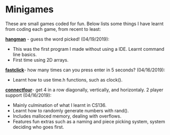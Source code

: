 # Minigames

These are small games coded for fun. Below lists some things I have learnt from coding
each game, from recent to least:


**[hangman](https://github.com/itsbillzhang/Minigames/blob/master/hangman.c)** - guess the word picked! (04/19/2019):
- This was the first program I made without using a IDE. Learnt command line basics.
- First time using 2D arrays.

**[fastclick](https://github.com/itsbillzhang/Minigames/blob/master/fastclick.c)**- how many times can you press enter in 5 seconds? (04/16/2019):
- Learnt how to use time.h functions, such as clock().

**[connectfour](https://github.com/itsbillzhang/Minigames/blob/master/connectfour.c)**- get 4 in a row diagonally, vertically, and horizontaly. 2 player support (04/16/2019):
- Mainly culmination of what I learnt in CS136. 
- Learnt how to randomly generate numbers with rand().
- Includes malloced memory, dealing with overflows.
- Features fun extras such as a naming and piece picking system, system deciding who goes first.
